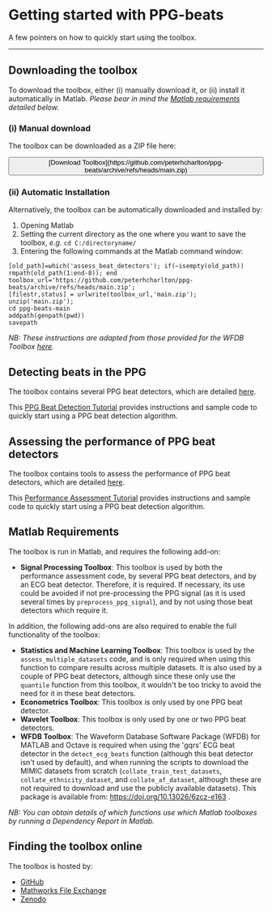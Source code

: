 # Getting started with PPG-beats

A few pointers on how to quickly start using the toolbox.

---

## Downloading the toolbox

To download the toolbox, either (i) manually download it, or (ii) install it automatically in Matlab. _Please bear in mind the [Matlab requirements](#matlab-requirements) detailed below._

### (i) Manual download

The toolbox can be downloaded as a ZIP file here:

<center>
<font size="+3">
<button type="button"> [Download Toolbox](https://github.com/peterhcharlton/ppg-beats/archive/refs/heads/main.zip) </button>
</font>
</center>

### (ii) Automatic Installation

Alternatively, the toolbox can be automatically downloaded and installed by:

1. Opening Matlab
2. Setting the current directory as the one where you want to save the toolbox, _e.g._
```cd C:/directoryname/```
3. Entering the following commands at the Matlab command window:

```
[old_path]=which('assess_beat_detectors'); if(~isempty(old_path)) rmpath(old_path(1:end-8)); end
toolbox_url='https://github.com/peterhcharlton/ppg-beats/archive/refs/heads/main.zip';
[filestr,status] = urlwrite(toolbox_url,'main.zip');
unzip('main.zip');
cd ppg-beats-main
addpath(genpath(pwd))
savepath
```
_NB: These instructions are adapted from those provided for the WFDB Toolbox [here](https://archive.physionet.org/physiotools/matlab/wfdb-app-matlab/)._

## Detecting beats in the PPG

The toolbox contains several PPG beat detectors, which are detailed [here](/toolbox/ppg_beat_detectors/).

This [PPG Beat Detection Tutorial](/tutorials/ppg_beat_detection/) provides instructions and sample code to quickly start using a PPG beat detection algorithm.

## Assessing the performance of PPG beat detectors

The toolbox contains tools to assess the performance of PPG beat detectors, which are detailed [here](/toolbox/performance_assessment/).

This [Performance Assessment Tutorial](/tutorials/performance_assessment/) provides instructions and sample code to quickly start using a PPG beat detection algorithm.

## Matlab Requirements

The toolbox is run in Matlab, and requires the following add-on:

- **Signal Processing Toolbox**: This toolbox is used by both the performance assessment code, by several PPG beat detectors, and by an ECG beat detector. Therefore, it is required. If necessary, its use could be avoided if not pre-processing the PPG signal (as it is used several times by `preprocess_ppg_signal`), and by not using those beat detectors which require it.

In addition, the following add-ons are also required to enable the full functionality of the toolbox:

- **Statistics and Machine Learning Toolbox**: This toolbox is used by the `assess_multiple_datasets` code, and is only required when using this function to compare results across multiple datasets. It is also used by a couple of PPG beat detectors, although since these only use the `quantile` function from this toolbox, it wouldn't be too tricky to avoid the need for it in these beat detectors.
- **Econometrics Toolbox**: This toolbox is only used by one PPG beat detector.
- **Wavelet Toolbox**: This toolbox is only used by one or two PPG beat detectors.
- **WFDB Toolbox**: The Waveform Database Software Package (WFDB) for MATLAB and Octave is required when using the 'gqrs' ECG beat detector in the `detect_ecg_beats` function (although this beat detector isn't used by default), and when running the scripts to download the MIMIC datasets from scratch (`collate_train_test_datasets`, `collate_ethnicity_dataset`, and `collate_af_dataset`, although these are not required to download and use the publicly available datasets). This package is available from: https://doi.org/10.13026/6zcz-e163 .

_NB: You can obtain details of which functions use which Matlab toolboxes by running a Dependency Report in Matlab._

## Finding the toolbox online

The toolbox is hosted by:

- [GitHub](https://github.com/peterhcharlton/ppg-beats/)
- [Mathworks File Exchange](https://www.mathworks.com/matlabcentral/fileexchange/107644-ppg-beats)
- [Zenodo](https://doi.org/10.5281/zenodo.6037646)